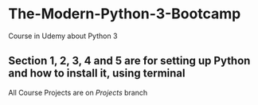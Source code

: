 # **The-Modern-Python-3-Bootcamp**
 Course in Udemy about Python 3
 
## Section 1, 2, 3, 4 and 5 are for setting up Python and how to install it, using terminal

All Course Projects are on *Projects* branch
